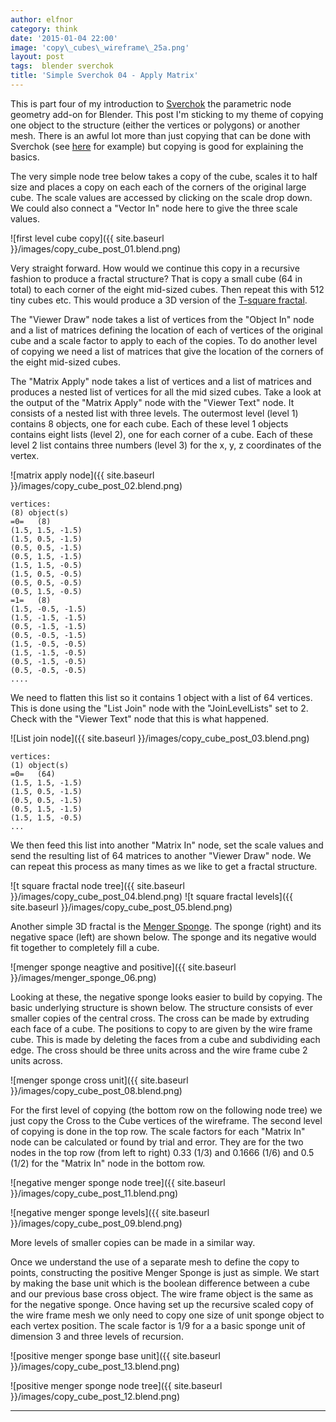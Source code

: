 ```yaml
---
author: elfnor
category: think
date: '2015-01-04 22:00'
image: 'copy\_cubes\_wireframe\_25a.png'
layout: post
tags:  blender sverchok
title: 'Simple Sverchok 04 - Apply Matrix'
---
```


This is part four of my introduction to [Sverchok](http://nikitron.cc.ua/sverchok_en.html) the parametric node geometry add-on for Blender. This post I\'m sticking to my theme of copying one object to the structure (either the vertices or polygons) or another mesh. There is an awful lot more than just copying that can be done with Sverchok (see [here](http://blendersushi.blogspot.co.nz/) for example) but copying is good for explaining the basics.

The very simple node tree below takes a copy of the cube, scales it to half size and places a copy on each each of the corners of the original large cube. The scale values are accessed by clicking on the scale drop down. We could also connect a \"Vector In\" node here to give the three scale values.

![first level cube copy]({{ site.baseurl }}/images/copy_cube_post_01.blend.png)

Very straight forward. How would we continue this copy in a recursive fashion to produce a fractal structure? That is copy a small cube (64 in total) to each corner of the eight mid-sized cubes. Then repeat this with 512 tiny cubes etc. This would produce a 3D version of the [T-square fractal](http://en.wikipedia.org/wiki/T-square_%28fractal%29).

The \"Viewer Draw\" node takes a list of vertices from the \"Object In\" node and a list of matrices defining the location of each of vertices of the original cube and a scale factor to apply to each of the copies. To do another level of copying we need a list of matrices that give the location of the corners of the eight mid-sized cubes.

The \"Matrix Apply\" node takes a list of vertices and a list of matrices and produces a nested list of vertices for all the mid sized cubes. Take a look at the output of the \"Matrix Apply\" node with the \"Viewer Text\" node. It consists of a nested list with three levels. The outermost level (level 1) contains 8 objects, one for each cube. Each of these level 1 objects contains eight lists (level 2), one for each corner of a cube. Each of these level 2 list contains three numbers (level 3) for the x, y, z coordinates of the vertex.

![matrix apply node]({{ site.baseurl }}/images/copy_cube_post_02.blend.png)

    vertices: 
    (8) object(s)
    =0=   (8)
    (1.5, 1.5, -1.5)
    (1.5, 0.5, -1.5)
    (0.5, 0.5, -1.5)
    (0.5, 1.5, -1.5)
    (1.5, 1.5, -0.5)
    (1.5, 0.5, -0.5)
    (0.5, 0.5, -0.5)
    (0.5, 1.5, -0.5)
    =1=   (8)
    (1.5, -0.5, -1.5)
    (1.5, -1.5, -1.5)
    (0.5, -1.5, -1.5)
    (0.5, -0.5, -1.5)
    (1.5, -0.5, -0.5)
    (1.5, -1.5, -0.5)
    (0.5, -1.5, -0.5)
    (0.5, -0.5, -0.5)
    ....

We need to flatten this list so it contains 1 object with a list of 64 vertices. This is done using the \"List Join\" node with the \"JoinLevelLists\" set to 2. Check with the \"Viewer Text\" node that this is what happened.

![List join node]({{ site.baseurl }}/images/copy_cube_post_03.blend.png)

    vertices: 
    (1) object(s)
    =0=   (64)
    (1.5, 1.5, -1.5)
    (1.5, 0.5, -1.5)
    (0.5, 0.5, -1.5)
    (0.5, 1.5, -1.5)
    (1.5, 1.5, -0.5)
    ...

We then feed this list into another \"Matrix In\" node, set the scale values and send the resulting list of 64 matrices to another \"Viewer Draw\" node. We can repeat this process as many times as we like to get a fractal structure.

![t square fractal node tree]({{ site.baseurl }}/images/copy_cube_post_04.blend.png)
![t square fractal levels]({{ site.baseurl }}/images/copy_cube_post_05.blend.png)

Another simple 3D fractal is the [Menger Sponge](http://en.wikipedia.org/wiki/Menger_sponge). The sponge (right) and its negative space (left) are shown below. The sponge and its negative would fit together to completely fill a cube.

![menger sponge neagtive and positive]({{ site.baseurl }}/images/menger_sponge_06.png)

Looking at these, the negative sponge looks easier to build by copying. The basic underlying structure is shown below. The structure consists of ever smaller copies of the central cross. The cross can be made by extruding each face of a cube. The positions to copy to are given by the wire frame cube. This is made by deleting the faces from a cube and subdividing each edge. The cross should be three units across and the wire frame cube 2 units across.

![menger sponge cross unit]({{ site.baseurl }}/images/copy_cube_post_08.blend.png)

For the first level of copying (the bottom row on the following node tree) we just copy the Cross to the Cube vertices of the wireframe. The second level of copying is done in the top row. The scale factors for each \"Matrix In\" node can be calculated or found by trial and error. They are for the two nodes in the top row (from left to right) 0.33 (1/3) and 0.1666 (1/6) and 0.5 (1/2) for the \"Matrix In\" node in the bottom row.

![negative menger sponge node tree]({{ site.baseurl }}/images/copy_cube_post_11.blend.png)

![negative menger sponge levels]({{ site.baseurl }}/images/copy_cube_post_09.blend.png)

More levels of smaller copies can be made in a similar way.

Once we understand the use of a separate mesh to define the copy to points, constructing the positive Menger Sponge is just as simple. We start by making the base unit which is the boolean difference between a cube and our previous base cross object. The wire frame object is the same as for the negative sponge. Once having set up the recursive scaled copy of the wire frame mesh we only need to copy one size of unit sponge object to each vertex position. The scale factor is 1/9 for a a basic sponge unit of dimension 3 and three levels of recursion.

![positive menger sponge base unit]({{ site.baseurl }}/images/copy_cube_post_13.blend.png)

![positive menger sponge node tree]({{ site.baseurl }}/images/copy_cube_post_12.blend.png)

------------------------------------------------------------------------
